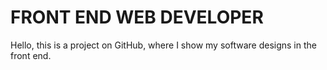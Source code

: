 # FRONT END WEB DEVELOPER

Hello, this is a project on GitHub, where I show my software designs in the front end.
